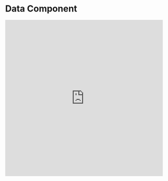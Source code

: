 # Data Component

<iframe width="100%" height="500" src="https://www.youtube.com/embed/K8Ag2Kc5ImQ" title="YouTube video player" frameborder="0" allow="accelerometer; autoplay; clipboard-write; encrypted-media; gyroscope; picture-in-picture" allowfullscreen></iframe>